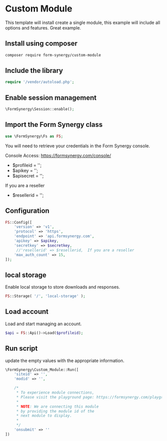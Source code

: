 # Custom Module

This template will install create a single module, this example will include all options and features. Great example.

## Install using composer
```bash
composer require form-synergy/custom-module
```

## Include the library
```php
require '/vendor/autoload.php';
```

##  Enable session management
```PHP
\FormSynergy\Session::enable();
```

## Import the Form Synergy class
```PHP
use \FormSynergy\Fs as FS;
```

You will need to retrieve your credentials in the Form Synergy console.

Console Access: https://formsynergy.com/console/

- $profileid = '';
- $apikey = '';
- $apisecret = '';

If you are a reseller
- $resellerid = '';




## Configuration
```PHP
FS::Config([
    'version' => 'v1',
    'protocol' => 'https',
    'endpoint' => 'api.formsynergy.com',
    'apikey' => $apikey,
    'secretkey' => $secretkey,
     //'resellerid' => $resellerid,  If you are a reseller
    'max_auth_count' => 15,
]);
```

## local storage
Enable local storage to store downloads and responses. 
```PHP
FS::Storage( '/', 'local-storage' );
```

## Load account
Load and start managing an account.
```PHP
$api = FS::Api()->Load($profileid);
```

## Run script
update the empty values with the appropriate information.
```PHP
\FormSynergy\Custom_Module::Run([
    'siteid' => '',
    'modid' => '',

    /*
     * To experience module connections, 
     * Please visit the playground page: https://formsynergy.com/playground/
     * 
     * NOTE: We are connecting this module
     * by providing the module id of the
     * next module to display.
     * 
     */ 
    'onsubmit' => '' 
])
```